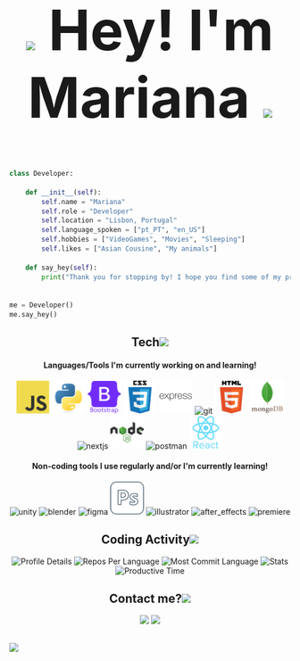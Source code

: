 <h1 align="center" id="mfilipa97-title" style="font-size: 100px; text-decoration: none;"> <img src="https://media.giphy.com/media/hvRJCLFzcasrR4ia7z/giphy.gif" width="40"> Hey! I'm Mariana <img src="https://media.giphy.com/media/3ov9jRkB7wuLh6UHcI/giphy.gif" width="100"> </h1>

<p align="center">

```python
class Developer:

    def __init__(self):
        self.name = "Mariana"
        self.role = "Developer"
        self.location = "Lisbon, Portugal"
        self.language_spoken = ["pt_PT", "en_US"]
        self.hobbies = ["VideoGames", "Movies", "Sleeping"]
        self.likes = ["Asian Cousine", "My animals"]

    def say_hey(self):
        print("Thank you for stopping by! I hope you find some of my projects captivating or enjoyable.")


me = Developer()
me.say_hey()
```
<h2 align="center" id="mari-tech">Tech<img src="https://media.giphy.com/media/3ov9jNkYm8QqxakeCQ/giphy.gif" width="50"> </h2>

<h4 align="center"> Languages/Tools I'm currently working on and learning! </h4>
<p align="center"> 
    <img src="https://raw.githubusercontent.com/devicons/devicon/master/icons/javascript/javascript-original.svg" alt="javascript" width="60" height="60"/> 
    <img src="https://raw.githubusercontent.com/devicons/devicon/master/icons/python/python-original.svg" alt="python" width="60" height="60"/> 
    <img src="https://raw.githubusercontent.com/devicons/devicon/master/icons/bootstrap/bootstrap-plain-wordmark.svg" alt="bootstrap" width="60" height="60"/> 
    <img src="https://raw.githubusercontent.com/devicons/devicon/master/icons/css3/css3-original-wordmark.svg" alt="css3" width="60" height="60"/> 
    <img src="https://raw.githubusercontent.com/devicons/devicon/master/icons/express/express-original-wordmark.svg" alt="express" width="60" height="60"/> 
    <img src="https://www.vectorlogo.zone/logos/git-scm/git-scm-icon.svg" alt="git" width="60" height="60"/> 
    <img src="https://raw.githubusercontent.com/devicons/devicon/master/icons/html5/html5-original-wordmark.svg" alt="html5" width="60" height="60"/> 
    <img src="https://raw.githubusercontent.com/devicons/devicon/master/icons/mongodb/mongodb-original-wordmark.svg" alt="mongodb" width="60" height="60"/> 
    <img src="https://cdn.worldvectorlogo.com/logos/nextjs-2.svg" alt="nextjs" width="60" height="60"/> 
    <img src="https://raw.githubusercontent.com/devicons/devicon/master/icons/nodejs/nodejs-original-wordmark.svg" alt="nodejs" width="60" height="60"/>  
    <img src="https://www.vectorlogo.zone/logos/getpostman/getpostman-icon.svg" alt="postman" width="60" height="60"/> 
    <img src="https://raw.githubusercontent.com/devicons/devicon/master/icons/react/react-original-wordmark.svg" alt="react" width="60" height="60"/> 
</p>

<h4 align="center"> Non-coding tools I use regularly and/or I'm currently learning! </h4>
<p align="center" style="text-align: center;">
    <img src="https://www.vectorlogo.zone/logos/unity3d/unity3d-icon.svg" alt="unity" width="60" height="60"/> 
    <img src="https://download.blender.org/branding/community/blender_community_badge_white.svg" alt="blender" width="60" height="60"/> 
    <img src="https://www.vectorlogo.zone/logos/figma/figma-icon.svg" alt="figma" width="60" height="60"/> 
    <img src="https://raw.githubusercontent.com/devicons/devicon/master/icons/photoshop/photoshop-line.svg" alt="photoshop" width="60" height="60"/> 
    <img src="https://www.vectorlogo.zone/logos/adobe_illustrator/adobe_illustrator-icon.svg" alt="illustrator" width="60" height="60"/> 
    <img src="https://www.svgrepo.com/show/303190/after-effects-cc-logo.svg" alt="after_effects" width="60" height="60"/> 
    <img src="https://www.svgrepo.com/show/303185/premiere-cc-logo.svg" alt="premiere" width="60" height="60"/> 
</p>
</p>




<p align="left">





<h2 align="center">Coding Activity<img src="https://media.giphy.com/media/l378yjDKofRszKaAw/giphy.gif" width="50"></h2>
<p align="center" style="text-align: center;">
  <img src="http://github-profile-summary-cards.vercel.app/api/cards/profile-details?username=mfilipa97&theme=aura_dark" alt="Profile Details"/>
  <img src="http://github-profile-summary-cards.vercel.app/api/cards/repos-per-language?username=mfilipa97&theme=aura_dark" alt="Repos Per Language"/>
  <img src="http://github-profile-summary-cards.vercel.app/api/cards/most-commit-language?username=mfilipa97&theme=aura_dark" alt="Most Commit Language"/>
  <img src="http://github-profile-summary-cards.vercel.app/api/cards/stats?username=mfilipa97&theme=aura_dark" alt="Stats"/>
  <img src="http://github-profile-summary-cards.vercel.app/api/cards/productive-time?username=mfilipa97&theme=aura_dark&utcOffset=8" alt="Productive Time"/>
</p>
<h2 align="center">Contact me?<img src="https://media.giphy.com/media/3ov9k0XwrB2mfYus4E/giphy.gif" width="50"></h2>
<div align="center"> 
  <a href="mailto:marifilipa31@gmail.com"><img src="https://img.shields.io/badge/-Gmail-%23333?style=for-the-badge&logo=gmail&logoColor=white" target="_blank"></a>
  <a href="https://github.com/mfilipa97/" target="_blank"><img src="https://img.shields.io/badge/-LinkedIn-%230077B5?style=for-the-badge&logo=linkedin&logoColor=white" target="_blank"></a> 
</div>
<br>

[linkedin]: www.linkedin.com/in/mfilipa97 "Mariana's LinkedIn"
[github]: https://github.com/mfilipa97/ "My github"

![](https://komarev.com/ghpvc/?username=mfpm97&color=ff69b4)
